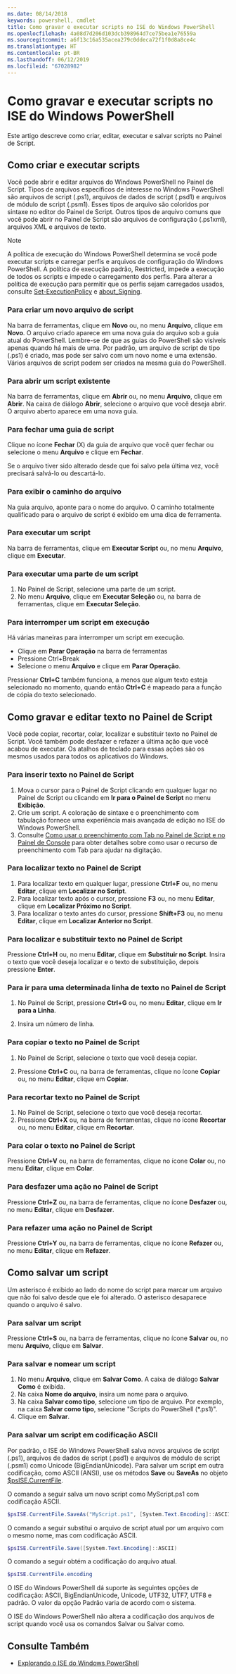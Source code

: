 ```yaml
---
ms.date: 08/14/2018
keywords: powershell, cmdlet
title: Como gravar e executar scripts no ISE do Windows PowerShell
ms.openlocfilehash: 4a08d7d206d103dcb398964d7ce75bea1e76559a
ms.sourcegitcommit: a6f13c16a535acea279c0ddeca72f1f0d8a8ce4c
ms.translationtype: HT
ms.contentlocale: pt-BR
ms.lasthandoff: 06/12/2019
ms.locfileid: "67028982"
---
```

# <a name="how-to-write-and-run-scripts-in-the-windows-powershell-ise"></a>Como gravar e executar scripts no ISE do Windows PowerShell

Este artigo descreve como criar, editar, executar e salvar scripts no Painel de Script.

## <a name="how-to-create-and-run-scripts"></a>Como criar e executar scripts

Você pode abrir e editar arquivos do Windows PowerShell no Painel de Script. Tipos de arquivos específicos de interesse no Windows PowerShell são arquivos de script (.ps1), arquivos de dados de script (.psd1) e arquivos de módulo de script (.psm1). Esses tipos de arquivo são coloridos por sintaxe no editor do Painel de Script. Outros tipos de arquivo comuns que você pode abrir no Painel de Script são arquivos de configuração (.ps1xml), arquivos XML e arquivos de texto.

> [!NOTE]
> A política de execução do Windows PowerShell determina se você pode executar scripts e carregar perfis e arquivos de configuração do Windows PowerShell. A política de execução padrão, Restricted, impede a execução de todos os scripts e impede o carregamento dos perfis. Para alterar a política de execução para permitir que os perfis sejam carregados usados, consulte [Set-ExecutionPolicy](/powershell/module/microsoft.powershell.security/set-executionpolicy) e [about_Signing](/powershell/module/microsoft.powershell.core/about/about_signing).

### <a name="to-create-a-new-script-file"></a>Para criar um novo arquivo de script

Na barra de ferramentas, clique em **Novo** ou, no menu **Arquivo**, clique em **Novo**. O arquivo criado aparece em uma nova guia do arquivo sob a guia atual do PowerShell. Lembre-se de que as guias do PowerShell são visíveis apenas quando há mais de uma. Por padrão, um arquivo de script de tipo (.ps1) é criado, mas pode ser salvo com um novo nome e uma extensão. Vários arquivos de script podem ser criados na mesma guia do PowerShell.

### <a name="to-open-an-existing-script"></a>Para abrir um script existente

Na barra de ferramentas, clique em **Abrir** ou, no menu **Arquivo**, clique em **Abrir**. Na caixa de diálogo **Abrir**, selecione o arquivo que você deseja abrir. O arquivo aberto aparece em uma nova guia.

### <a name="to-close-a-script-tab"></a>Para fechar uma guia de script

Clique no ícone **Fechar** (X) da guia de arquivo que você quer fechar ou selecione o menu **Arquivo** e clique em **Fechar**.

Se o arquivo tiver sido alterado desde que foi salvo pela última vez, você precisará salvá-lo ou descartá-lo.

### <a name="to-display-the-file-path"></a>Para exibir o caminho do arquivo

Na guia arquivo, aponte para o nome do arquivo. O caminho totalmente qualificado para o arquivo de script é exibido em uma dica de ferramenta.

### <a name="to-run-a-script"></a>Para executar um script

Na barra de ferramentas, clique em **Executar Script** ou, no menu **Arquivo**, clique em **Executar**.

### <a name="to-run-a-portion-of-a-script"></a>Para executar uma parte de um script

1. No Painel de Script, selecione uma parte de um script.
2. No menu **Arquivo**, clique em **Executar Seleção** ou, na barra de ferramentas, clique em **Executar Seleção**.

### <a name="to-stop-a-running-script"></a>Para interromper um script em execução

Há várias maneiras para interromper um script em execução.

- Clique em **Parar Operação** na barra de ferramentas
- Pressione Ctrl+Break
- Selecione o menu **Arquivo** e clique em **Parar Operação**.

Pressionar **Ctrl+C** também funciona, a menos que algum texto esteja selecionado no momento, quando então **Ctrl+C** é mapeado para a função de cópia do texto selecionado.

## <a name="how-to-write-and-edit-text-in-the-script-pane"></a>Como gravar e editar texto no Painel de Script

Você pode copiar, recortar, colar, localizar e substituir texto no Painel de Script. Você também pode desfazer e refazer a última ação que você acabou de executar. Os atalhos de teclado para essas ações são os mesmos usados para todos os aplicativos do Windows.

### <a name="to-enter-text-in-the-script-pane"></a>Para inserir texto no Painel de Script

1. Mova o cursor para o Painel de Script clicando em qualquer lugar no Painel de Script ou clicando em **Ir para o Painel de Script** no menu **Exibição**.
2. Crie um script. A coloração de sintaxe e o preenchimento com tabulação fornece uma experiência mais avançada de edição no ISE do Windows PowerShell.
3. Consulte [Como usar o preenchimento com Tab no Painel de Script e no Painel de Console](How-to-Use-Tab-Completion-in-the-Script-Pane-and-Console-Pane.md) para obter detalhes sobre como usar o recurso de preenchimento com Tab para ajudar na digitação.

### <a name="to-find-text-in-the-script-pane"></a>Para localizar texto no Painel de Script

1. Para localizar texto em qualquer lugar, pressione **Ctrl+F** ou, no menu **Editar**, clique em **Localizar no Script**.
2. Para localizar texto após o cursor, pressione **F3** ou, no menu **Editar**, clique em **Localizar Próximo no Script**.
3. Para localizar o texto antes do cursor, pressione **Shift+F3** ou, no menu **Editar**, clique em **Localizar Anterior no Script**.

### <a name="to-find-and-replace-text-in-the-script-pane"></a>Para localizar e substituir texto no Painel de Script

Pressione **Ctrl+H** ou, no menu **Editar**, clique em **Substituir no Script**. Insira o texto que você deseja localizar e o texto de substituição, depois pressione **Enter**.

### <a name="to-go-to-a-particular-line-of-text-in-the-script-pane"></a>Para ir para uma determinada linha de texto no Painel de Script

1. No Painel de Script, pressione **Ctrl+G** ou, no menu **Editar**, clique em **Ir para a Linha**.

2. Insira um número de linha.

### <a name="to-copy-text-in-the-script-pane"></a>Para copiar o texto no Painel de Script

1. No Painel de Script, selecione o texto que você deseja copiar.

2. Pressione **Ctrl+C** ou, na barra de ferramentas, clique no ícone **Copiar** ou, no menu **Editar**, clique em **Copiar**.

### <a name="to-cut-text-in-the-script-pane"></a>Para recortar texto no Painel de Script

1. No Painel de Script, selecione o texto que você deseja recortar.
2. Pressione **Ctrl+X** ou, na barra de ferramentas, clique no ícone **Recortar** ou, no menu **Editar**, clique em **Recortar**.

### <a name="to-paste-text-into-the-script-pane"></a>Para colar o texto no Painel de Script

Pressione **Ctrl+V** ou, na barra de ferramentas, clique no ícone **Colar** ou, no menu **Editar**, clique em **Colar**.

### <a name="to-undo-an-action-in-the-script-pane"></a>Para desfazer uma ação no Painel de Script

Pressione **Ctrl+Z** ou, na barra de ferramentas, clique no ícone **Desfazer** ou, no menu **Editar**, clique em **Desfazer**.

### <a name="to-redo-an-action-in-the-script-pane"></a>Para refazer uma ação no Painel de Script

Pressione **Ctrl+Y** ou, na barra de ferramentas, clique no ícone **Refazer** ou, no menu **Editar**, clique em **Refazer**.

## <a name="how-to-save-a-script"></a>Como salvar um script

Um asterisco é exibido ao lado do nome do script para marcar um arquivo que não foi salvo desde que ele foi alterado. O asterisco desaparece quando o arquivo é salvo.

### <a name="to-save-a-script"></a>Para salvar um script

Pressione **Ctrl+S** ou, na barra de ferramentas, clique no ícone **Salvar** ou, no menu **Arquivo**, clique em **Salvar**.

### <a name="to-save-and-name-a-script"></a>Para salvar e nomear um script

1. No menu **Arquivo**, clique em **Salvar Como**. A caixa de diálogo **Salvar Como** é exibida.
2. Na caixa **Nome do arquivo**, insira um nome para o arquivo.
3. Na caixa **Salvar como tipo**, selecione um tipo de arquivo. Por exemplo, na caixa **Salvar como tipo**, selecione "Scripts do PowerShell (\*.ps1)".
4. Clique em **Salvar**.

### <a name="to-save-a-script-in-ascii-encoding"></a>Para salvar um script em codificação ASCII

Por padrão, o ISE do Windows PowerShell salva novos arquivos de script (.ps1), arquivos de dados de script (.psd1) e arquivos de módulo de script (.psm1) como Unicode (BigEndianUnicode). Para salvar um script em outra codificação, como ASCII (ANSI), use os métodos **Save** ou **SaveAs** no objeto [$psISE.CurrentFile](object-model/the-ise-object-model-hierarchy.md).

O comando a seguir salva um novo script como MyScript.ps1 com codificação ASCII.

```powershell
$psISE.CurrentFile.SaveAs("MyScript.ps1", [System.Text.Encoding]::ASCII)
```

O comando a seguir substitui o arquivo de script atual por um arquivo com o mesmo nome, mas com codificação ASCII.

```powershell
$psISE.CurrentFile.Save([System.Text.Encoding]::ASCII)
```

O comando a seguir obtém a codificação do arquivo atual.

```powershell
$psISE.CurrentFile.encoding
```

O ISE do Windows PowerShell dá suporte às seguintes opções de codificação: ASCII, BigEndianUnicode, Unicode, UTF32, UTF7, UTF8 e padrão. O valor da opção Padrão varia de acordo com o sistema.

O ISE do Windows PowerShell não altera a codificação dos arquivos de script quando você usa os comandos Salvar ou Salvar como.

## <a name="see-also"></a>Consulte Também

- [Explorando o ISE do Windows PowerShell](../../getting-started/fundamental/exploring-the-windows-powershell-ise.md)
